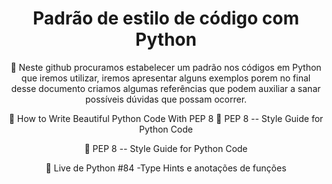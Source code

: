 <h1 align="center">
    <a > Padrão de estilo de código com Python</a>
</h1>
<p align="center">🚀 Neste github procuramos estabelecer um padrão nos códigos em Python
que iremos utilizar,  iremos apresentar alguns exemplos porem no final desse documento criamos algumas referências que podem auxiliar a sanar possíveis dúvidas que possam ocorrer.</p>



<p align="center"> 
    <a url="https://realpython.com/python-pep8/">🔗 How to Write Beautiful Python Code With PEP 8</a>
    <a url="https://www.python.org/dev/peps/pep-0008/">🔗 PEP 8 -- Style Guide for Python Code</a>
</p>

<p align="center"> 
    <a url="https://www.python.org/dev/peps/pep-0008/">🔗 PEP 8 -- Style Guide for Python Code</a>
</p>

<p align="center">
    <a url="https://www.youtube.com/watch?v=yEighFc_bZM&t=2145s">🔗 Live de Python #84 -Type Hints e anotações de funções</a>
</p>